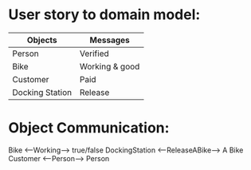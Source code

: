 # User story to domain model:

| Objects | Messages            |
| ------- | ---------           |
| Person  | Verified            | 
| Bike    | Working & good      |
| Customer| Paid                |
| Docking Station| Release  |

# Object Communication:

Bike <--Working--> true/false DockingStation <--ReleaseABike--> A Bike Customer <--Person--> Person

